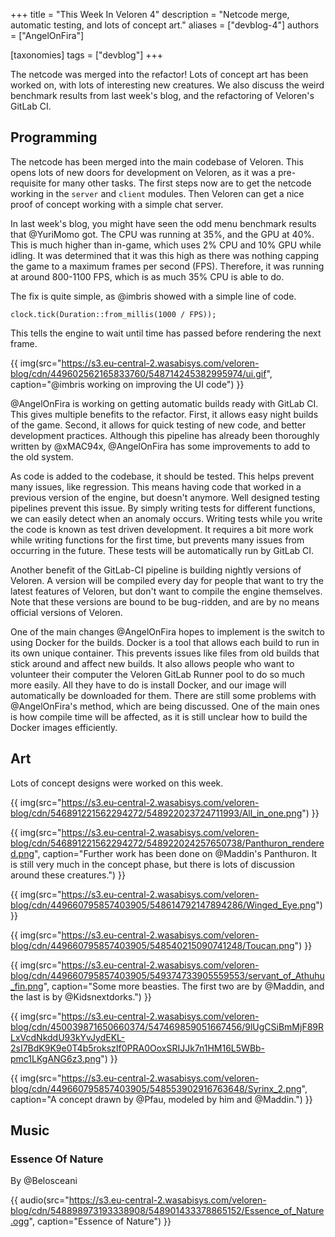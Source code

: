 +++
title = "This Week In Veloren 4"
description = "Netcode merge, automatic testing, and lots of concept art."
aliases = ["devblog-4"]
authors = ["AngelOnFira"]

[taxonomies]
tags = ["devblog"]
+++

The netcode was merged into the refactor! Lots of concept art has been worked on, with lots of interesting new creatures. We also discuss the weird benchmark results from last week's blog, and the refactoring of Veloren's GitLab CI.

## Programming

The netcode has been merged into the main codebase of Veloren. This opens lots of new doors for development on Veloren, as it was a pre-requisite for many other tasks. The first steps now are to get the netcode working in the `server` and `client` modules. Then Veloren can get a nice proof of concept working with a simple chat server.

In last week's blog, you might have seen the odd menu benchmark results that @YuriMomo got. The CPU was running at 35%, and the GPU at 40%. This is much higher than in-game, which uses 2% CPU and 10% GPU while idling. It was determined that it was this high as there was nothing capping the game to a maximum frames per second (FPS). Therefore, it was running at around 800-1100 FPS, which is as much 35% CPU is able to do.

The fix is quite simple, as @imbris showed with a simple line of code.

`clock.tick(Duration::from_millis(1000 / FPS));`

This tells the engine to wait until time has passed before rendering the next frame.

{{ img(src="https://s3.eu-central-2.wasabisys.com/veloren-blog/cdn/449602562165833760/548714245382995974/ui.gif", caption="@imbris working on improving the UI code") }}

@AngelOnFira is working on getting automatic builds ready with GitLab CI. This gives multiple benefits to the refactor. First, it allows easy night builds of the game. Second, it allows for quick testing of new code, and better development practices. Although this pipeline has already been thoroughly written by @xMAC94x, @AngelOnFira has some improvements to add to the old system.

As code is added to the codebase, it should be tested. This helps prevent many issues, like regression. This means having code that worked in a previous version of the engine, but doesn't anymore. Well designed testing pipelines prevent this issue. By simply writing tests for different functions, we can easily detect when an anomaly occurs. Writing tests while you write the code is known as test driven development. It requires a bit more work while writing functions for the first time, but prevents many issues from occurring in the future. These tests will be automatically run by GitLab CI.

Another benefit of the GitLab-CI pipeline is building nightly versions of Veloren. A version will be compiled every day for people that want to try the latest features of Veloren, but don't want to compile the engine themselves. Note that these versions are bound to be bug-ridden, and are by no means official versions of Veloren.

One of the main changes @AngelOnFira hopes to implement is the switch to using Docker for the builds. Docker is a tool that allows each build to run in its own unique container. This prevents issues like files from old builds that stick around and affect new builds. It also allows people who want to volunteer their computer the Veloren GitLab Runner pool to do so much more easily. All they have to do is install Docker, and our image will automatically be downloaded for them. There are still some problems with @AngelOnFira's method, which are being discussed. One of the main ones is how compile time will be affected, as it is still unclear how to build the Docker images efficiently.

## Art

Lots of concept designs were worked on this week.

{{ img(src="https://s3.eu-central-2.wasabisys.com/veloren-blog/cdn/546891221562294272/548922023724711993/All_in_one.png") }}

{{ img(src="https://s3.eu-central-2.wasabisys.com/veloren-blog/cdn/546891221562294272/548922024257650738/Panthuron_rendered.png", caption="Further work has been done on @Maddin's Panthuron. It is still very much in the concept phase, but there is lots of discussion around these creatures.") }}

{{ img(src="https://s3.eu-central-2.wasabisys.com/veloren-blog/cdn/449660795857403905/548614792147894286/Winged_Eye.png") }}

{{ img(src="https://s3.eu-central-2.wasabisys.com/veloren-blog/cdn/449660795857403905/548540215090741248/Toucan.png") }}

{{ img(src="https://s3.eu-central-2.wasabisys.com/veloren-blog/cdn/449660795857403905/549374733905559553/servant_of_Athuhu_fin.png", caption="Some more beasties. The first two are by @Maddin, and the last is by @Kidsnextdorks.") }}

{{ img(src="https://s3.eu-central-2.wasabisys.com/veloren-blog/cdn/450039871650660374/547469859051667456/9lUgCSiBmMjF89RLxVcdNkddU93kYvJydEKL-2sI7BdK9K9e0T4b5rokszIf0PRA0OoxSRIJJk7n1HM16L5WBb-pmc1LKgANG6z3.png") }}

{{ img(src="https://s3.eu-central-2.wasabisys.com/veloren-blog/cdn/449660795857403905/548553902916763648/Syrinx_2.png", caption="A concept drawn by @Pfau, modeled by him and @Maddin.") }}

## Music

### Essence Of Nature

By @Belosceani

{{ audio(src="https://s3.eu-central-2.wasabisys.com/veloren-blog/cdn/548898973193338908/548901433378865152/Essence_of_Nature.ogg", caption="Essence of Nature") }}
